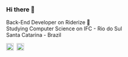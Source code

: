 ### Hi there 👋

Back-End Developer on Riderize 🚴 <br>
Studying Computer Science on IFC - Rio do Sul <br>
Santa Catarina - Brazil <br>

<a href="mailto:gianpierresb@gmail.com" target="_blank"><img src="https://img.shields.io/badge/Gmail-D14836?style=flat&logo=gmail&logoColor=white" alt="Gmail Badge" height="20"></a>&nbsp;
<a href="https://github.com/GianPiR" target="_blank"><img src="https://img.shields.io/badge/-LinkedIn-blue?style=flat&logo=linkedin&logoColor=white" alt="LinkedIn Badge" height="20"></a>&nbsp;

<br clear="left"/>

<!--
**GianPiR/GianPiR** is a ✨ _special_ ✨ repository because its `README.md` (this file) appears on your GitHub profile.

Here are some ideas to get you started:

- 🔭 I’m currently working on ...
- 🌱 I’m currently learning ...
- 👯 I’m looking to collaborate on ...
- 🤔 I’m looking for help with ...
- 💬 Ask me about ...
- 📫 How to reach me: ...
- 😄 Pronouns: ...
- ⚡ Fun fact: ...
-->
